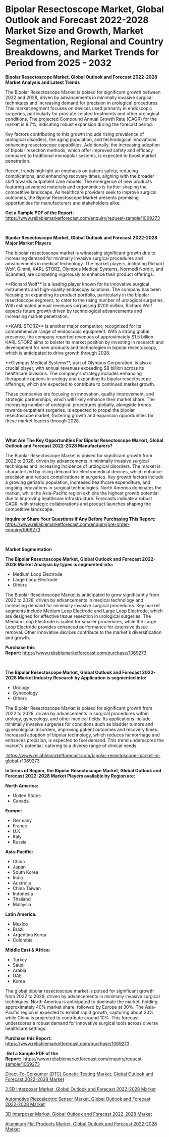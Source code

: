 <p><h1>Bipolar Resectoscope Market, Global Outlook and Forecast 2022-2028 Market Size and Growth, Market Segmentation, Regional and Country Breakdowns, and Market Trends for Period from 2025 -  2032</h1></p><p><strong>Bipolar Resectoscope Market, Global Outlook and Forecast 2022-2028 Market Analysis and Latest Trends</strong></p>
<p><p>The Bipolar Resectoscope Market is poised for significant growth between 2022 and 2028, driven by advancements in minimally invasive surgical techniques and increasing demand for precision in urological procedures. This market segment focuses on devices used primarily in endoscopic surgeries, particularly for prostate-related treatments and other urological conditions. The projected Compound Annual Growth Rate (CAGR) for the market is 8.7%, indicating robust expansion during the forecast period.</p><p>Key factors contributing to this growth include rising prevalence of urological disorders, the aging population, and technological innovations enhancing resectoscope capabilities. Additionally, the increasing adoption of bipolar resection methods, which offer improved safety and efficacy compared to traditional monopolar systems, is expected to boost market penetration. </p><p>Recent trends highlight an emphasis on patient safety, reducing complications, and enhancing recovery times, aligning with the broader shift towards outpatient care models. The emergence of new products featuring advanced materials and ergonomics is further shaping the competitive landscape. As healthcare providers seek to improve surgical outcomes, the Bipolar Resectoscope Market presents promising opportunities for manufacturers and stakeholders alike.</p></p>
<p><strong>Get a Sample PDF of the Report:&nbsp;</strong> <a href="https://www.reliablemarketforecast.com/enquiry/request-sample/1069273?utm_campaign=1875&utm_medium=2&utm_source=Github&utm_content=ia&utm_term=21032025&utm_id=bipolar-resectoscope-market-global-outlook-and-forecast-2022-2028">https://www.reliablemarketforecast.com/enquiry/request-sample/1069273</a></p>
<p>&nbsp;</p>
<p><strong>Bipolar Resectoscope Market, Global Outlook and Forecast 2022-2028 Major Market Players</strong></p>
<p><p>The bipolar resectoscope market is witnessing significant growth due to increasing demand for minimally invasive surgical procedures and advancements in medical technology. The market players, including Richard Wolf, Gimmi, KARL STORZ, Olympus Medical Systems, Normedi Nordic, and Scanmed, are competing vigorously to enhance their product offerings.</p><p>**Richard Wolf** is a leading player known for its innovative surgical instruments and high-quality endoscopy solutions. The company has been focusing on expanding its product portfolio, particularly in the bipolar resectoscope segment, to cater to the rising number of urological surgeries. With estimated annual revenues surpassing $200 million, Richard Wolf expects future growth driven by technological advancements and increasing market penetration.</p><p>**KARL STORZ** is another major competitor, recognized for its comprehensive range of endoscopic equipment. With a strong global presence, the company reported revenues of approximately $1.5 billion. KARL STORZ aims to bolster its market position by investing in research and development for new products and technologies in bipolar resectoscopy, which is anticipated to drive growth through 2028.</p><p>**Olympus Medical Systems**, part of Olympus Corporation, is also a crucial player, with annual revenues exceeding $8 billion across its healthcare divisions. The company's strategy includes enhancing therapeutic options in urology and expanding its bipolar resectoscope offerings, which are expected to contribute to continued market growth.</p><p>These companies are focusing on innovation, quality improvement, and strategic partnerships, which will likely enhance their market share. The increasing number of urological procedures globally, alongside trends towards outpatient surgeries, is expected to propel the bipolar resectoscope market, fostering growth and expansion opportunities for these market leaders through 2028.</p></p>
<p>&nbsp;</p>
<p><strong>What Are The Key Opportunities For Bipolar Resectoscope Market, Global Outlook and Forecast 2022-2028 Manufacturers?</strong></p>
<p><p>The Bipolar Resectoscope Market is poised for significant growth from 2022 to 2028, driven by advancements in minimally invasive surgical techniques and increasing incidence of urological disorders. The market is characterized by rising demand for electromedical devices, which enhance precision and reduce complications in surgeries. Key growth factors include a growing geriatric population, increased healthcare expenditure, and ongoing innovations in surgical technologies. North America dominates the market, while the Asia-Pacific region exhibits the highest growth potential due to improving healthcare infrastructure. Forecasts indicate a robust CAGR, with strategic collaborations and product launches shaping the competitive landscape.</p></p>
<p><strong>Inquire or Share Your Questions If Any Before Purchasing This Report:</strong> <a href="https://www.reliablemarketforecast.com/enquiry/pre-order-enquiry/1069273?utm_campaign=1875&utm_medium=2&utm_source=Github&utm_content=ia&utm_term=21032025&utm_id=bipolar-resectoscope-market-global-outlook-and-forecast-2022-2028">https://www.reliablemarketforecast.com/enquiry/pre-order-enquiry/1069273</a></p>
<p>&nbsp;</p>
<p><strong>Market Segmentation</strong></p>
<p><strong>The Bipolar Resectoscope Market, Global Outlook and Forecast 2022-2028 Market Analysis by types is segmented into:</strong></p>
<p><ul><li>Medium Loop Electrode</li><li>Large Loop Electrode</li><li>Others</li></ul></p>
<p><p>The Bipolar Resectoscope Market is anticipated to grow significantly from 2022 to 2028, driven by advancements in medical technology and increasing demand for minimally invasive surgical procedures. Key market segments include Medium Loop Electrode and Large Loop Electrode, which are designed for effective tissue resection in urological surgeries. The Medium Loop Electrode is suited for smaller procedures, while the Large Loop Electrode provides enhanced performance for extensive tissue removal. Other innovative devices contribute to the market's diversification and growth.</p></p>
<p><strong>Purchase this Report:&nbsp;</strong><a href="https://www.reliablemarketforecast.com/purchase/1069273?utm_campaign=1875&utm_medium=2&utm_source=Github&utm_content=ia&utm_term=21032025&utm_id=bipolar-resectoscope-market-global-outlook-and-forecast-2022-2028">https://www.reliablemarketforecast.com/purchase/1069273</a></p>
<p>&nbsp;</p>
<p><strong>The Bipolar Resectoscope Market, Global Outlook and Forecast 2022-2028 Market Industry Research by Application is segmented into:</strong></p>
<p><ul><li>Urology</li><li>Gynecology</li><li>Others</li></ul></p>
<p><p>The Bipolar Resectoscope Market is poised for significant growth from 2022 to 2028, driven by advancements in surgical procedures within urology, gynecology, and other medical fields. Its applications include minimally invasive surgeries for conditions such as bladder tumors and gynecological disorders, improving patient outcomes and recovery times. Increased adoption of bipolar technology, which reduces hemorrhage and enhances precision, is expected to fuel demand. This trend underscores the market's potential, catering to a diverse range of clinical needs.</p></p>
<p><a href="https://www.reliablemarketforecast.com/bipolar-resectoscope-market-in-global-r1069273?utm_campaign=1875&utm_medium=2&utm_source=Github&utm_content=ia&utm_term=21032025&utm_id=bipolar-resectoscope-market-global-outlook-and-forecast-2022-2028">&nbsp;https://www.reliablemarketforecast.com/bipolar-resectoscope-market-in-global-r1069273</a></p>
<p><strong>In terms of Region, the Bipolar Resectoscope Market, Global Outlook and Forecast 2022-2028 Market Players available by Region are:</strong></p>
<p>
    <p> <strong> North America: </strong>
        <ul>
            <li>United States</li>
            <li>Canada</li>
        </ul>
        </p> 
    <p> <strong> Europe: </strong>
        <ul>
            <li>Germany</li>
            <li>France</li>
            <li>U.K.</li>
            <li>Italy</li>
            <li>Russia</li>
        </ul>
        </p> 
    <p> <strong> Asia-Pacific: </strong>
        <ul>
            <li>China</li>
            <li>Japan</li>
            <li>South Korea</li>
            <li>India</li>
            <li>Australia</li>
            <li>China Taiwan</li>
            <li>Indonesia</li>
            <li>Thailand</li>
            <li>Malaysia</li>
        </ul>
        </p> 
    <p> <strong> Latin America: </strong>
        <ul>
            <li>Mexico</li>
            <li>Brazil</li>
            <li>Argentina Korea</li>
            <li>Colombia</li>
        </ul>
        </p> 
    <p> <strong> Middle East & Africa: </strong>
        <ul>
            <li>Turkey</li>
            <li>Saudi</li>
            <li>Arabia</li>
            <li>UAE</li>
            <li>Korea</li>
        </ul>
    </p>
    </p>
<p><p>The global bipolar resectoscope market is poised for significant growth from 2022 to 2028, driven by advancements in minimally invasive surgical techniques. North America is anticipated to dominate the market, holding approximately 40% market share, followed by Europe at 30%. The Asia-Pacific region is expected to exhibit rapid growth, capturing about 20%, while China is projected to contribute around 10%. This forecast underscores a robust demand for innovative surgical tools across diverse healthcare settings.</p></p>
<p><strong>Purchase this Report: </strong><a href="https://www.reliablemarketforecast.com/purchase/1069273?utm_campaign=1875&utm_medium=2&utm_source=Github&utm_content=ia&utm_term=21032025&utm_id=bipolar-resectoscope-market-global-outlook-and-forecast-2022-2028">https://www.reliablemarketforecast.com/purchase/1069273</a></p>
<p>&nbsp;<strong>Get a Sample PDF of the Report:&nbsp;&nbsp;</strong><a href="https://www.reliablemarketforecast.com/enquiry/request-sample/1069273?utm_campaign=1875&utm_medium=2&utm_source=Github&utm_content=ia&utm_term=21032025&utm_id=bipolar-resectoscope-market-global-outlook-and-forecast-2022-2028">https://www.reliablemarketforecast.com/enquiry/request-sample/1069273</a></p>
<p><strong></strong></p>
<p><p><a href="https://github.com/perbetpereir/Market-Research-Report-List-1/blob/main/direct-to-consumer-dtc-genetic-testing-market-global-outlook-and-forecast-2022-2028-market.md?utm_campaign=1875&utm_medium=2&utm_source=Github&utm_content=ia&utm_term=21032025&utm_id=bipolar-resectoscope-market-global-outlook-and-forecast-2022-2028">Direct-To-Consumer (DTC) Genetic Testing Market, Global Outlook and Forecast 2022-2028 Market</a></p><p><a href="https://github.com/rentzszaszjn/Market-Research-Report-List-1/blob/main/25d-interposer-market-global-outlook-and-forecast-2022-2028-market.md?utm_campaign=1875&utm_medium=2&utm_source=Github&utm_content=ia&utm_term=21032025&utm_id=bipolar-resectoscope-market-global-outlook-and-forecast-2022-2028">2.5D Interposer Market, Global Outlook and Forecast 2022-2028 Market</a></p><p><a href="https://github.com/kevoncesya4j/Market-Research-Report-List-1/blob/main/automotive-piezoelectric-sensor-market-global-outlook-and-forecast-2022-2028-market.md?utm_campaign=1875&utm_medium=2&utm_source=Github&utm_content=ia&utm_term=21032025&utm_id=bipolar-resectoscope-market-global-outlook-and-forecast-2022-2028">Automotive Piezoelectric Sensor Market, Global Outlook and Forecast 2022-2028 Market</a></p><p><a href="https://github.com/sitarzerpa3d/Market-Research-Report-List-1/blob/main/3d-interposer-market-global-outlook-and-forecast-2022-2028-market.md?utm_campaign=1875&utm_medium=2&utm_source=Github&utm_content=ia&utm_term=21032025&utm_id=bipolar-resectoscope-market-global-outlook-and-forecast-2022-2028">3D Interposer Market, Global Outlook and Forecast 2022-2028 Market</a></p><p><a href="https://github.com/ziringebrur1/Market-Research-Report-List-1/blob/main/aluminum-flat-products-market-global-outlook-and-forecast-2022-2028-market.md?utm_campaign=1875&utm_medium=2&utm_source=Github&utm_content=ia&utm_term=21032025&utm_id=bipolar-resectoscope-market-global-outlook-and-forecast-2022-2028">Aluminum Flat Products Market, Global Outlook and Forecast 2022-2028 Market</a></p></p>